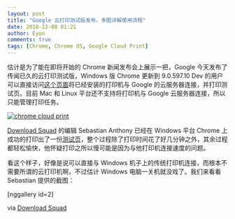 ```yaml
---
layout: post
title: "Google 云打印测试版发布，多图详解使用流程"
date: 2010-12-08 01:21
author: Eyon
comments: true
tags: [Chrome, Chrome OS, Google Cloud Print]
---
```

估计是为了能在即将开始的 Chrome 新闻发布会上展示一把，Google 今天发布了传闻已久的云打印测试版，Windows 版 Chrome 更新到 9.0.597.10 Dev 的用户可以直接访问[这个页面](http://www.google.com/landing/cloudprint/win-enable.html)将已经安装的打印机与 Google 的云服务器连接，并打印测试页。目前 Mac 和 Linux 平台还不支持将打印机与 Google 云服务器连接，所以只能管理打印任务。

<a href="http://img.chromi.org/2010/12/chrome-cloud-print.png">![](http://img.chromi.org/2010/12/chrome-cloud-print.png "chrome cloud print")</a>

[Download Squad](http://downloadsquad.switched.com/2010/12/07/google-cloud-print-hands-on/) 的编辑 Sebastian Anthony 已经在 Windows 平台 Chrome 上成功的打印出了一份[测试页](http://www.chromi.org/wp-content/gallery/chrome-cloud-print-on-windows/img8888.jpg)，整个过程除了打印时间花了好几分钟之外，其余过程都轻松愉快，他怀疑打印之所以慢可能是因为与他打印机连接速度的问题。

看这个样子，好像是说可以直接与 Windows 机子上的传统打印机连接，而根本不需要所谓的云打印机啊，不过估计 Windows 电脑一关机就没戏了。我们来看看 Sebastian 提供的截图：<!--more-->

[nggallery id=2]

via [Download Squad](http://downloadsquad.switched.com/2010/12/07/google-cloud-print-hands-on/)



